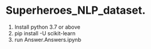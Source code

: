 # Superheroes_NLP_dataset.

1. Install python 3.7 or above
2. pip install -U scikit-learn
3. run Answer.Answers.ipynb
